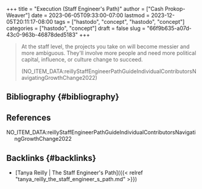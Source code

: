 +++
title = "Execution (Staff Engineer's Path)"
author = ["Cash Prokop-Weaver"]
date = 2023-06-05T09:33:00-07:00
lastmod = 2023-12-05T20:11:17-08:00
tags = ["hastodo", "concept", "hastodo", "concept"]
categories = ["hastodo", "concept"]
draft = false
slug = "66f9b635-a07d-43c0-963b-46878ded5183"
+++

> At the staff level, the projects you take on will become messier and more ambiguous. They'll involve more people and need more political capital, influence, or culture change to succeed.
>
> (NO_ITEM_DATA:reillyStaffEngineerPathGuideIndividualContributorsNavigatingGrowthChange2022)


## Bibliography {#bibliography}

## References

<style>.csl-entry{text-indent: -1.5em; margin-left: 1.5em;}</style><div class="csl-bib-body">
  <div class="csl-entry">NO_ITEM_DATA:reillyStaffEngineerPathGuideIndividualContributorsNavigatingGrowthChange2022</div>
</div>


## Backlinks {#backlinks}

-   [Tanya Reilly | The Staff Engineer's Path]({{< relref "tanya_reilly_the_staff_engineer_s_path.md" >}})
